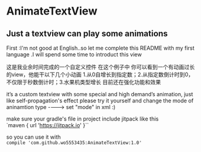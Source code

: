 # AnimateTextView
Just a textview can play some animations
------

First :I'm not good at English..so let me complete this README  with my first language .I will  spend some time to introduct this view<br>


这是我业余时间完成的一个自定义控件 在这个例子中 你可以看到一个有动画过长的view，他能干以下几个小动画
1.从0自增长到指定数；2.从指定数倒计时到0，不仅限于秒数倒计时；3.水果机类型增长 目前还在强化功能和效果<br>


it’s a custom textview with some special and high demand’s animation, just like self-propagation's effect  please try it yourself and change
the mode of aninamtion type ----> set "mode" in xml :)<br>

make sure your  gradle's file in project include jitpack  like this<br>
        `maven { url 'https://jitpack.io' }``<br>

so you can use it with<br>
        `compile 'com.github.wo5553435:AnimateTextView:1.0'`<br>
